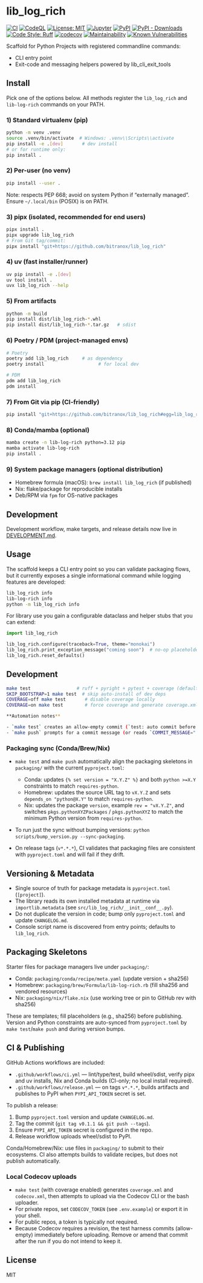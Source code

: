 # lib_log_rich

<!-- Badges -->
[![CI](https://github.com/bitranox/lib_log_rich/actions/workflows/ci.yml/badge.svg)](https://github.com/bitranox/lib_log_rich/actions/workflows/ci.yml)
[![CodeQL](https://github.com/bitranox/lib_log_rich/actions/workflows/codeql.yml/badge.svg)](https://github.com/bitranox/lib_log_rich/actions/workflows/codeql.yml)
[![License: MIT](https://img.shields.io/badge/License-MIT-yellow.svg)](LICENSE)
[![Jupyter](https://img.shields.io/badge/Jupyter-Launch-orange?logo=jupyter)](https://mybinder.org/v2/gh/bitranox/lib_log_rich/HEAD?labpath=notebooks%2FQuickstart.ipynb)
[![PyPI](https://img.shields.io/pypi/v/lib_log_rich.svg)](https://pypi.org/project/lib_log_rich/)
[![PyPI - Downloads](https://img.shields.io/pypi/dm/lib_log_rich.svg)](https://pypi.org/project/lib_log_rich/)
[![Code Style: Ruff](https://img.shields.io/badge/Code%20Style-Ruff-46A3FF?logo=ruff&labelColor=000)](https://docs.astral.sh/ruff/)
[![codecov](https://codecov.io/gh/bitranox/lib_log_rich/graph/badge.svg?token=UFBaUDIgRk)](https://codecov.io/gh/bitranox/lib_log_rich)
[![Maintainability](https://qlty.sh/badges/041ba2c1-37d6-40bb-85a0-ec5a8a0aca0c/maintainability.svg)](https://qlty.sh/gh/bitranox/projects/lib_log_rich)
[![Known Vulnerabilities](https://snyk.io/test/github/bitranox/lib_log_rich/badge.svg)](https://snyk.io/test/github/bitranox/lib_log_rich)

Scaffold for Python Projects with registered commandline commands:
- CLI entry point
- Exit-code and messaging helpers powered by lib_cli_exit_tools

## Install

Pick one of the options below. All methods register the `lib_log_rich` and `lib-log-rich` commands on your PATH.

### 1) Standard virtualenv (pip)

```bash
python -m venv .venv
source .venv/bin/activate  # Windows: .venv\\Scripts\\activate
pip install -e .[dev]       # dev install
# or for runtime only:
pip install .
```

### 2) Per-user (no venv)

```bash
pip install --user .
```

Note: respects PEP 668; avoid on system Python if “externally managed”. Ensure `~/.local/bin` (POSIX) is on PATH.

### 3) pipx (isolated, recommended for end users)

```bash
pipx install .
pipx upgrade lib_log_rich
# From Git tag/commit:
pipx install "git+https://github.com/bitranox/lib_log_rich"
```

### 4) uv (fast installer/runner)

```bash
uv pip install -e .[dev]
uv tool install .
uvx lib_log_rich --help
```

### 5) From artifacts

```bash
python -m build
pip install dist/lib_log_rich-*.whl
pip install dist/lib_log_rich-*.tar.gz   # sdist
```

### 6) Poetry / PDM (project-managed envs)

```bash
# Poetry
poetry add lib_log_rich     # as dependency
poetry install                    # for local dev

# PDM
pdm add lib_log_rich
pdm install
```

### 7) From Git via pip (CI-friendly)

```bash
pip install "git+https://github.com/bitranox/lib_log_rich#egg=lib_log_rich"
```

### 8) Conda/mamba (optional)

```bash
mamba create -n lib-log-rich python=3.12 pip
mamba activate lib-log-rich
pip install .
```

### 9) System package managers (optional distribution)

- Homebrew formula (macOS): `brew install lib_log_rich` (if published)
- Nix: flake/package for reproducible installs
- Deb/RPM via `fpm` for OS-native packages

## Development

Development workflow, make targets, and release details now live in [DEVELOPMENT.md](DEVELOPMENT.md).

## Usage

The scaffold keeps a CLI entry point so you can validate packaging flows, but it
currently exposes a single informational command while logging features are
developed:

```bash
lib_log_rich info
lib-log-rich info
python -m lib_log_rich info
```

For library use you gain a configurable dataclass and helper stubs that you can
extend:

```python
import lib_log_rich

lib_log_rich.configure(traceback=True, theme="monokai")
lib_log_rich.print_exception_message("coming soon")  # no-op placeholder
lib_log_rich.reset_defaults()
```


## Development

```bash
make test                 # ruff + pyright + pytest + coverage (default ON)
SKIP_BOOTSTRAP=1 make test  # skip auto-install of dev deps
COVERAGE=off make test       # disable coverage locally
COVERAGE=on make test        # force coverage and generate coverage.xml/codecov.xml

**Automation notes**

- `make test` creates an allow-empty commit (`test: auto commit before Codecov upload`) just before uploading coverage so Codecov receives a concrete revision. If you do not want to keep that commit, run `git reset --soft HEAD~1` or `git commit --amend` once the upload finishes.
- `make push` prompts for a commit message (or reads `COMMIT_MESSAGE="..."`) and always pushes, creating an empty commit when there are no staged changes. The Textual menu (`make menu → push`) shows the same prompt via an input field.
```

### Packaging sync (Conda/Brew/Nix)

- `make test` and `make push` automatically align the packaging skeletons in `packaging/` with the current `pyproject.toml`:
  - Conda: updates `{% set version = "X.Y.Z" %}` and both `python >=X.Y` constraints to match `requires-python`.
  - Homebrew: updates the source URL tag to `vX.Y.Z` and sets `depends_on "python@X.Y"` to match `requires-python`.
  - Nix: updates the package `version`, example `rev = "vX.Y.Z"`, and switches `pkgs.pythonXYZPackages` / `pkgs.pythonXYZ` to match the minimum Python version from `requires-python`.

- To run just the sync without bumping versions: `python scripts/bump_version.py --sync-packaging`.

- On release tags (`v*.*.*`), CI validates that packaging files are consistent with `pyproject.toml` and will fail if they drift.

## Versioning & Metadata

- Single source of truth for package metadata is `pyproject.toml` (`[project]`).
- The library reads its own installed metadata at runtime via `importlib.metadata` (see `src/lib_log_rich/__init__conf__.py`).
- Do not duplicate the version in code; bump only `pyproject.toml` and update `CHANGELOG.md`.
- Console script name is discovered from entry points; defaults to `lib_log_rich`.

## Packaging Skeletons

Starter files for package managers live under `packaging/`:

- Conda: `packaging/conda/recipe/meta.yaml` (update version + sha256)
- Homebrew: `packaging/brew/Formula/lib-log-rich.rb` (fill sha256 and vendored resources)
- Nix: `packaging/nix/flake.nix` (use working tree or pin to GitHub rev with sha256)

These are templates; fill placeholders (e.g., sha256) before publishing. Version and Python constraints are auto-synced from `pyproject.toml` by `make test`/`make push` and during version bumps.

## CI & Publishing

GitHub Actions workflows are included:

- `.github/workflows/ci.yml` — lint/type/test, build wheel/sdist, verify pipx and uv installs, Nix and Conda builds (CI-only; no local install required).
- `.github/workflows/release.yml` — on tags `v*.*.*`, builds artifacts and publishes to PyPI when `PYPI_API_TOKEN` secret is set.

To publish a release:
1. Bump `pyproject.toml` version and update `CHANGELOG.md`.
2. Tag the commit (`git tag v0.1.1 && git push --tags`).
3. Ensure `PYPI_API_TOKEN` secret is configured in the repo.
4. Release workflow uploads wheel/sdist to PyPI.

Conda/Homebrew/Nix: use files in `packaging/` to submit to their ecosystems. CI also attempts builds to validate recipes, but does not publish automatically.

### Local Codecov uploads

- `make test` (with coverage enabled) generates `coverage.xml` and `codecov.xml`, then attempts to upload via the Codecov CLI or the bash uploader.
- For private repos, set `CODECOV_TOKEN` (see `.env.example`) or export it in your shell.
- For public repos, a token is typically not required.
- Because Codecov requires a revision, the test harness commits (allow-empty) immediately before uploading. Remove or amend that commit after the run if you do not intend to keep it.

## License

MIT
